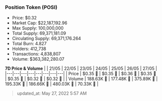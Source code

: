 
  ### Position Token (POSI)
  - Price: $0.32
  - Market Cap: $22,187,192.96
  - Max Supply: 100,000,000
  - Total Supply: 69,371,181.09
  - Circulating Supply: 69,371,176.264
  - Total Burn: 4.827
  - Holders: 412,738
  - Transactions: 4,838,807
  - Volume: $363,382,280.07

  **7D Price & Volume**
  | | 21&#x2F;05 | 22&#x2F;05 | 23&#x2F;05 | 24&#x2F;05 | 25&#x2F;05 | 26&#x2F;05 | 27&#x2F;05 |
  |---|---|---|---|---|---|---|---|
  | Price | $0.35 🚀 | $0.35 🚀 | $0.36 🚀 | $0.35 🔻 | $0.35 🔻 | $0.32 🔻 | $0.32 🔻 |
  | Volume | 188.63K 🔻 | 177.48K 🔻 | 375.89K 🚀 | 195.33K 🔻 | 186.66K 🔻 | 480.03K 🚀 | 70.33K 🔻 |

  > updated_at: May 27, 2022 5:57 AM
